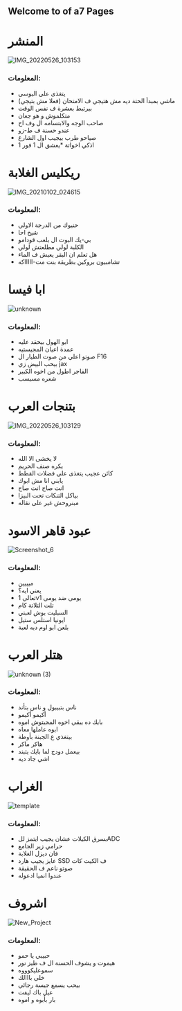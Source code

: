 ## Welcome to of a7 Pages



# المنشر
![IMG_20220526_103153](https://user-images.githubusercontent.com/106317311/170798204-6cf1ac86-ba3c-4e17-bb31-f9adb9029914.jpg)
### المعلومات:
* يتغذى على البوسى 
* ماشي بمبدأ الحتة ديه مش هتيجي ف الامتحان (فعلا مش بتيجي)
* بيرتبط بعشرة ف نفس الوقت
* متكلموش و هو جعان 
* صاحب الوجه والابتسامه ال وف اح
* عندو حسنة ف ط-زو
* صياحو طرب بيجيب اول الشارع
* اذكي اخواتة
*يعشق ال 1 فور 1 




# ريكليس الغلابة
![IMG_20210102_024615](https://user-images.githubusercontent.com/106317311/170798583-49a89ff2-bc6a-4aa6-a8fb-3f6d7a417922.jpg)
### المعلومات:
* حنيوك من الدرجة الاولي
* شيخ احا
* بي-يك البوت ال بلعب قودامو
* الكلبة لولي مطلعتش لولي
* هل تعلم ان البقر يعيش ف الماء
* تشامبيون بروكين بطريقة بنت مت-اااااكه


# ابا فيسا
![unknown](https://user-images.githubusercontent.com/106317311/170799771-081f5b2b-de31-4304-a874-f65c72cb15ab.png)
### المعلومات:
* ابو الهول بيحقد عليه
* عمدة اعيان المجيستيه
* صوتو اعلي من صوت الطيار ال F16
* بيحب البيض زي jax
* الفاجر اطول من اخوه الكبير
* شعره مسبسب


# بتنجات العرب
![IMG_20220526_103129](https://user-images.githubusercontent.com/106317311/170800351-5d6ec3e3-a634-4565-a0df-e01c7a5cf791.jpg)
### المعلومات:
* لا يخشى الا الله
* يكره صنف الحريم
* كائن عجيب يتغذى على فضلات القطط
* يابني انا مش ابوك
* انت صاح انت صاح
* بياكل التنكات تحت البيزا
* مبنروحش غير على نقاله


# عبود قاهر الاسود
![Screenshot_6](https://user-images.githubusercontent.com/106317311/170800506-2affb3a6-bbfc-46ac-aa93-dd601e9aa8e2.png)
### المعلومات:
* ميييين
* يعني ايه؟
* تعالي 1v1 يومي ضد يومي
* تلت التلاتة كام
* السبليت بوش لعبتي
* ايونيا استلس ستيل
* يلعن ابو اوم ديه لعبة


# هتلر العرب
![unknown (3)](https://user-images.githubusercontent.com/106317311/170801020-76b82b53-a914-4298-8053-bb5a7ba74e85.png)
### المعلومات:
* ناس بتبيبول و ناس بتأند
* أكيمو أكيمو
* بايك ده يبقي اخوه المجبتوش اموه
* ابوه عاملها معاه
* بيتغذي ع الجبنة بأوطة
* هاكر ماكر
* بيعمل دودج لما بايك يتبند
* اشي جاد ديه



# الغراب
![template](https://user-images.githubusercontent.com/106317311/170801260-815ba360-bed2-4dbd-8b71-ddc6c8614a0e.png)
### المعلومات:
* بسرق الكيلات عشان يجيب ايتمز للADC
* حرامي زير الجامع
* فان ديزل الغلابة
* عايز يجيب هارد SSD ف الكيت كات
* صوتو ناعم ف الحقيقة
* عندوا انميا ادعوله


# اشروف
![New_Project](https://user-images.githubusercontent.com/106317311/170801585-70492efb-145d-4b03-b6c8-f38e50efdf65.png)
### المعلومات:
* حبيبي يا حمو
* هيموت و يشوف الحسنة ال ف طيز نور
* سموعليكوووه
* خلي بااالك
* بيحب يسمع جيسة رجائي
* عيل باك ليفت
* بار بأبوه و اموه



